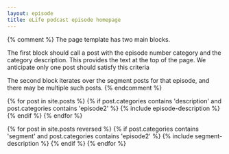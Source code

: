 ```yaml
---
layout: episode
title: eLife podcast episode homepage
---
```


{% comment %} 
The page template has two main blocks. 

The first block should call a post with the episode number category and the category description.
This provides the text at the top of the page. We anticipate only one post should satisfy this criteria

The second block iterates over the segment posts for that episode, and there may be multiple such posts.
{% endcomment %}

{% for post in site.posts %}
    {% if post.categories contains 'description' and post.categories contains 'episode2' %}
		{% include episode-description %}
    {% endif %}
{% endfor %}

{% for post in site.posts reversed %}
    {% if post.categories contains 'segment' and post.categories contains 'episode2' %}
        {% include segment-description %}
    {% endif %}
{% endfor %}

